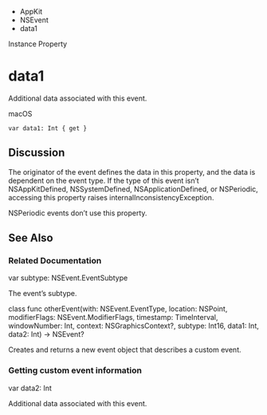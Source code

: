 

- AppKit
- NSEvent
-  data1 

Instance Property

# data1

Additional data associated with this event.

macOS

``` source
var data1: Int { get }
```

## Discussion

The originator of the event defines the data in this property, and the data is dependent on the event type. If the type of this event isn’t NSAppKitDefined, NSSystemDefined, NSApplicationDefined, or NSPeriodic, accessing this property raises internalInconsistencyException.

NSPeriodic events don’t use this property.

## See Also

### Related Documentation

var subtype: NSEvent.EventSubtype

The event’s subtype.

class func otherEvent(with: NSEvent.EventType, location: NSPoint, modifierFlags: NSEvent.ModifierFlags, timestamp: TimeInterval, windowNumber: Int, context: NSGraphicsContext?, subtype: Int16, data1: Int, data2: Int) -> NSEvent?

Creates and returns a new event object that describes a custom event.

### Getting custom event information

var data2: Int

Additional data associated with this event.

